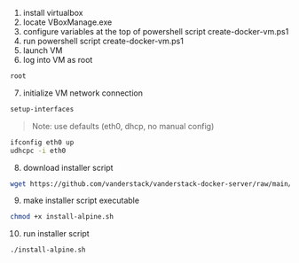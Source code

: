 1. install virtualbox
2. locate VBoxManage.exe
3. configure variables at the top of powershell script create-docker-vm.ps1
4. run powershell script create-docker-vm.ps1
5. launch VM
6. log into VM as root
```sh
root
```
7. initialize VM network connection
```sh
setup-interfaces
```
> Note: use defaults (eth0, dhcp, no manual config)
```sh
ifconfig eth0 up
udhcpc -i eth0
```
8. download installer script
```sh
wget https://github.com/vanderstack/vanderstack-docker-server/raw/main/install-alpine.sh
```
9. make installer script executable
```sh
chmod +x install-alpine.sh
```
10. run installer script
```sh
./install-alpine.sh
```
